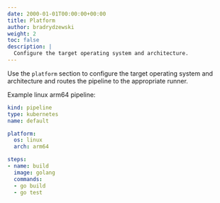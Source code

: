 ```yaml
---
date: 2000-01-01T00:00:00+00:00
title: Platform
author: bradrydzewski
weight: 2
toc: false
description: |
  Configure the target operating system and architecture.
---
```


Use the `platform` section to configure the target operating system and architecture and routes the pipeline to the appropriate runner.

Example linux arm64 pipeline:

```yaml {linenos=table, hl_lines=["5-7"]}
kind: pipeline
type: kubernetes
name: default

platform:
  os: linux
  arch: arm64

steps:
- name: build
  image: golang
  commands:
  - go build
  - go test
```

